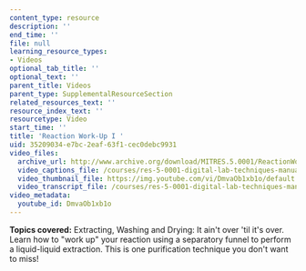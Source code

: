 ```yaml
---
content_type: resource
description: ''
end_time: ''
file: null
learning_resource_types:
- Videos
optional_tab_title: ''
optional_text: ''
parent_title: Videos
parent_type: SupplementalResourceSection
related_resources_text: ''
resource_index_text: ''
resourcetype: Video
start_time: ''
title: 'Reaction Work-Up I '
uid: 35209034-e7bc-2eaf-63f1-cec0debc9931
video_files:
  archive_url: http://www.archive.org/download/MITRES.5.0001/ReactionWork-upI_MitDigitalLabTechniquesManual.mp4
  video_captions_file: /courses/res-5-0001-digital-lab-techniques-manual-spring-2007/1d4a62e545955ac98e23c1664c62630a_DmvaOb1xb1o.vtt
  video_thumbnail_file: https://img.youtube.com/vi/DmvaOb1xb1o/default.jpg
  video_transcript_file: /courses/res-5-0001-digital-lab-techniques-manual-spring-2007/b612fdea8d16709caa439fc77172de07_DmvaOb1xb1o.pdf
video_metadata:
  youtube_id: DmvaOb1xb1o
---
```


**Topics covered:** Extracting, Washing and Drying: It ain't over 'til it's over. Learn how to "work up" your reaction using a separatory funnel to perform a liquid-liquid extraction. This is one purification technique you don't want to miss!